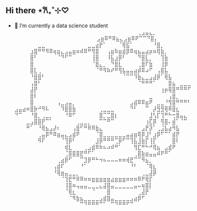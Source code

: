 ## Hi there ⋆𐙚₊˚⊹♡


- 🔭 I’m currently a data science student 
⠀⠀⠀⠀⠀⠀⠀⠀⠀⠀⠀⠀⠀⠀⠀⠀⠀⠀⠀⠀⠀⠀⠀⠀⠀⠀⠀⠀⠀⠀⠀⠀⢀⣠⣤⣄⡀⠀⠀⠀⠀⠀⠀⠀⠀⠀
⠀⠀⠀⠀ ⠀⠀⠀⠀⠀⠀⠀⠀⠀⠀⠀⠀⠀⠀⠀⠀⠀⣠⣶⠿⠛⠿⣦⣄⣠⣶⠿⠟⠉⠉⠙⣿⡄⠀⠀⠀⠀⠀⠀⠀⠀
⠀⠀⠀⠀⠀⠀⣀⣀⠀⠀⠀⠀⠀⠀⠀⠀⠀⠀⠀⣀⣀⣴⡟⠁⠀⠀⠀⠈⢿⣯⠁⠀⠀⠀⠀⠀⠘⣿⡀⠀⠀⠀⠀⠀⠀⠀
⠀⠀⠀⠀⣰⣿⠛⠛⠻⠿⢶⣶⣄⣠⣤⣶⠶⠾⠿⠛⢻⣿⠀⠀⢠⣶⠷⣶⣾⡿⠿⢶⣦⣤⣴⡶⠶⢿⣷⡀⠀⠀⠀⠀⠀⠀
⠀⠀⠀⠀⣿⠃⠀⠀⠀⠀⠀⠈⠙⠋⠉⠀⠀⠀⠀⠀⢸⣿⠀⠀⠸⣧⣰⡿⠃⠀⠀⠀⠙⣿⣇⡀⠀⠀⢹⣷⠀⠀⠀⠀⠀⠀
⠀⠀⠀⠀⣿⠀⠀⠀⠀⠀⠀⠀⠀⠀⠀⠀⠀⠀⠀⠀⠈⣿⣄⡀⠀⠙⣿⣇⠀⠀⠀⠀⢀⣿⠏⣷⠀⠀⢸⡿⠀⠀⠀⠀⠀⠀
⠀⠀⠀⠀⣿⣇⢀⠀⠀⠀⠀⠀⠀⠀⠀⠀⠀⠀⠀⠀⠀⠈⠛⠻⠷⠞⠛⢻⣧⣤⣤⣴⡾⠿⠴⠋⠀⢠⣿⣧⠀⠀⠀⠀⠀⠀
⠀⠀⠀⠀⠘⣿⣿⠃⠀⠀⠀⠀⠀⠀⠀⠀⠀⠀⠀⠀⠀⠀⠀⠀⠀⠀⠀⠀⠈⠉⠉⠹⣷⣄⣀⣠⣼⡿⠁⢿⣧⠀⠀⠀⠀⠀
⠀⠀⠀⠀⢠⣿⠃⠀⠀⠀⠀⠀⠀⠀⠀⠀⠀⠀⠀⠀⠀⠀⠀⠀⠀⠀⠀⠀⠀⠀⠀⠀⠈⠛⠛⠛⠁⠀⠀⠀⣿⣦⠀⣀⣀⣀
⠀⠀⠀⠀⣼⡟⠀⠀⠀⠀⠀⠀⠀⠀⠀⠀⠀⠀⠀⠀⠀⠀⠀⠀⠀⠀⠀⠀⠀⠀⠀⠀⠀⠀⠀⠀⠀⠀⢰⡶⢿⣿⠛⠛⠛⠋
⠀⠀⠀⠀⣿⠇⠀⠀⠀⠀⠀⠀⠀⠀⠀⠀⠀⠀⠀⠀⠀⠀⠀⠀⠀⠀⠀⠀⠀⠀⠀⠀⠀⠀⠀⣀⠀⠀⠀⠀⢠⣿⡀⠀⠀⠀
⠀⠀⠀⠀⣿⠀⠀⠀⠀⠀⠀⢠⣀⣠⣤⡀⠀⠀⠀⠀⠀⠀⠀⠀⠀⠀⠀⠀⠀⠀⣠⣾⠿⠿⣶⠟⠀⣀⣀⠘⢻⣿⠛⠛⠛⠃
⣠⣤⣴⠶⣿⡷⠚⠻⠧⠀⠀⠀⠹⣿⣿⣷⠀⠀⠀⠀⠀⠀⢀⣀⣀⣀⠀⠀⠀⠀⠙⠃⠀⠀⠉⠀⡼⣻⣻⢿⠿⣿⣆⠀⠀⠀
⠙⠉⠀⠀⠘⣿⡀⢀⣀⡀⠀⠀⠀⠘⠿⠋⠀⠀⠀⠀⠀⠀⣿⡉⣉⣿⡆⠀⠀⠀⠀⠀⠀⠀⠀⣸⢣⡏⢹⠛⠓⢒⣿⣤⣄⠀
⠀⠀⠀⣀⣠⣿⣿⡟⠉⠁⠀⠀⠀⠀⠀⠀⢀⣀⣀⡀⠀⠀⠉⠉⠛⠉⠀⠀⠀⠀⠀⠀⠀⠀⢰⣏⡿⠀⢻⣿⠄⣾⠁⠈⠉⠀
⠀⠀⠀⠛⠁⠀⠘⢿⣦⣠⡼⠆⠀⠀⠀⢠⣿⠋⠛⠿⠿⣷⣄⠀⠀⠀⠀⠀⠀⠀⠀⠀⠀⣠⡟⡽⠁⢀⣨⣧⣴⠻⣧⠀⠀⠀
⠀⠀⠀⠀⠀⠀⢀⣤⡿⠛⠿⣶⣤⣄⣠⣾⠟⠀⠀⠀⠀⠈⣿⣀⣀⣀⣀⣀⣀⣤⣴⣶⢿⡿⣸⠃⣰⡿⠋⠉⠁⣾⡟⠀⠀⠀
⠀⠀⠀⠀⠀⠀⠻⠏⠀⠀⠀⠀⠈⢹⡿⠃⠀⠀⠀⠀⠀⣸⡿⠛⠛⠛⢉⡿⠋⠉⢹⣧⣸⣷⡏⢸⡏⠀⠀⠀⠀⣿⠇⠀⠀⠀
⠀⠀⠀⠀⠀⠀⠀⠀⠀⠀⠀⠀⠀⢾⣇⠀⠀⠀⢀⣠⣾⠿⠷⠦⠴⠾⠛⠁⠀⠀⠀⢻⣏⠛⠓⠚⢿⣦⠀⣠⣾⠟⠀⠀⠀⠀
⠀⠀⠀⠀⠀⠀⠀⠀⠀⠀⠀⠀⠀⢈⣿⣿⣿⣟⠛⠋⠁⠀⠀⠀⠀⠀⠀⠀⠀⠀⠀⢀⣿⣷⣶⣤⣤⠾⠟⠛⠁⠀⠀⠀⠀⠀
⠀⠀⠀⠀⠀⠀⠀⠀⠀⠀⠀⢀⣴⡿⠋⠀⠀⠉⣹⡿⠛⠓⠲⠦⠤⠤⠤⠶⠶⢾⣟⠉⠉⠻⣦⡀⠀⠀⠀⠀⠀⠀⠀⠀⠀⠀
⠀⠀⠀⠀⠀⠀⠀⠀⠀⠀⢠⣾⠏⠀⠀⠀⠀⠘⠁⠀⠀⠀⠀⠀⠀⠀⠀⠀⠀⠀⠘⠃⠀⠀⠈⢿⣆⠀⠀⠀⠀⠀⠀⠀⠀⠀
⠀⠀⠀⠀⠀⠀⠀⠀⠀⠀⠘⢿⣶⣤⣀⣀⡀⠀⠀⠀⠀⠀⠀⠀⠀⠀⠀⠀⠀⠀⠀⠀⠀⢀⣀⣼⡿⠀⠀⠀⠀⠀⠀⠀⠀⠀
⠀⠀⠀⠀⠀⠀⠀⠀⠀⠀⠀⠀⠈⢹⣟⠛⠿⠿⠶⠶⣶⣶⣶⣶⣶⣴⣶⣶⣶⠶⠶⠶⠿⠟⢿⡏⠀⠀⠀⠀⠀⠀⠀⠀⠀⠀
⠀⠀⠀⠀⠀⠀⠀⠀⠀⠀⠀⠀⠀⢸⣿⠶⢤⣤⣤⣀⣀⣀⣄⣼⣿⣤⣀⣀⣀⣀⣀⣤⠤⢶⣿⡇⠀⠀⠀⠀⠀⠀⠀⠀⠀⠀
⠀⠀⠀⠀⠀⠀⠀⠀⠀⠀⠀⠀⠀⠈⢿⣆⠀⠀⠀⠀⠈⠀⠀⠀⣿⠀⠀⠀⠀⠀⠀⠀⢀⣼⡟⠀⠀⠀⠀⠀⠀⠀⠀⠀⠀⠀
⠀⠀⠀⠀⠀⠀⠀⠀⠀⠀⠀⠀⠀⠀⠈⠻⣷⣦⣀⣀⣀⣀⣠⣾⣿⣤⣀⣀⣀⣀⣠⣴⡿⠋⠀⠀⠀⠀⠀⠀⠀⠀⠀⠀⠀⠀
⠀⠀⠀⠀⠀⠀⠀⠀⠀⠀⠀⠀⠀⠀⠀⠀⠀⠉⠙⠛⠛⠛⠉⠁⠀⠉⠙⠛⠛⠋⠉⠀⠀⠀⠀⠀⠀⠀⠀⠀⠀⠀⠀⠀⠀⠀
